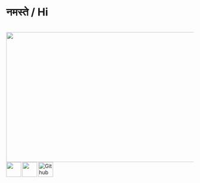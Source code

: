 <p align="center">
<h1><b>नमस्ते / Hi</b></h1>
</p>

</br>

<img src="https://media.giphy.com/media/MeDLB8TbxRERTTwV0a/giphy.gif"  width="800" height="350">

</br>

<a href="https://twitter.com/CleanScripting">
  <img align="left" width="40px" src="https://cdn.jsdelivr.net/npm/simple-icons@v3/icons/twitter.svg" />
</a>

<a href="https://www.linkedin.com/in/vishnu-kumar-96bb79102">
  <img align="left"  width="40px" src="https://cdn.jsdelivr.net/npm/simple-icons@v3/icons/linkedin.svg" />
</a>

<a href="https://github.com/atkumarvishnu">
  <img align="left" alt="Github" width="40px" src="https://cdn.jsdelivr.net/npm/simple-icons@v3/icons/github.svg" />
</a>
